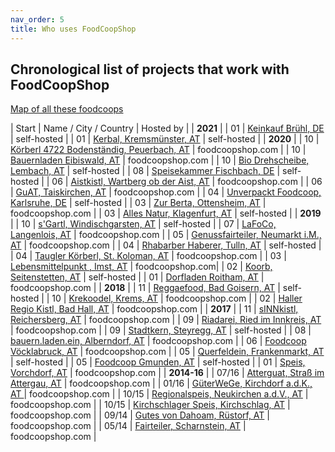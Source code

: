 ```yaml
---
nav_order: 5
title: Who uses FoodCoopShop
---
```

## Chronological list of projects that work with FoodCoopShop

[Map of all these foodcoops](https://umap.openstreetmap.fr/de/map/verbreitung-foodcoopshop_211165)

| Start | Name / City / Country | Hosted by |
| **2021** |
| 01 | [Keinkauf Brühl, DE](https://shop.keinkauf-bruehl.de/) | self-hosted |
| 01 | [Kerbal, Kremsmünster, AT](https://www.kerbal.at/) | self-hosted |
| **2020** |
| 10 | [Körberl 4722 Bodenständig, Peuerbach, AT](https://koerberl.4722boden-staendig.at/) | foodcoopshop.com |
| 10 | [Bauernladen Eibiswald, AT](https://www.bauernladen-eibiswald.at/) | foodcoopshop.com |
| 10 | [Bio Drehscheibe, Lembach, AT](https://www.bio-drehscheibe.at/) | self-hosted |
| 08 | [Speisekammer Fischbach, DE](https://foodcoop.kultinativ.org/) | self-hosted |
| 06 | [Aistkistl, Wartberg ob der Aist, AT](https://www.aistkistl.at/) | foodcoopshop.com |
| 06 | [GuAT, Taiskirchen, AT](https://www.guat-taiskirchen.at) | foodcoopshop.com |
| 04 | [Unverpackt Foodcoop, Karlsruhe, DE](https://shop.unverpackt-foodcoop.de/) | self-hosted |
| 03 | [Zur Berta, Ottensheim, AT](https://www.zurberta.at) | foodcoopshop.com |
| 03 | [Alles Natur, Klagenfurt, AT](https://order.alles-natur.at) | self-hosted |
| **2019** |
| 10 | [s'Gartl, Windischgarsten, AT](https://www.s-gartl.at) | self-hosted |
| 07 | [LaFoCo, Langenlois, AT](https://www.lafoco.at) | foodcoopshop.com |
| 05 | [Genussfairteiler, Neumarkt i.M., AT](https://www.genussfairteiler.at) | foodcoopshop.com |
| 04 | [Rhabarber Haberer, Tulln, AT](http://shop.rhabarber-haberer.org) | self-hosted |
| 04 | [Taugler Körberl, St. Koloman, AT](https://körberl.taugl.online) | foodcoopshop.com |
| 03 | [Lebensmittelpunkt , Imst, AT](https://shop.lebensmittelpunkt.tirol) | foodcoopshop.com|
| 02 | [Koorb, Seitenstetten, AT](https://koorb.at) | self-hosted |
| 01 | [Dorfladen Roitham, AT](https://www.dorfladenroitham.at) | foodcoopshop.com |
| **2018** |
| 11 | [Reggaefood, Bad Goisern, AT](https://www.reggaefood.at) | self-hosted |
| 10 | [Krekoodel, Krems, AT](https://www.krekoodel.at) | foodcoopshop.com |
| 02 | [Haller Regio Kistl, Bad Hall, AT](https://www.haller-regio-kistl.at) | foodcoopshop.com |
| **2017** |
| 11 | [sINNkistl, Reichersberg, AT](https://www.sinnkistl.at) | foodcoopshop.com |
| 09 | [Riadarei, Ried im Innkreis, AT](https://www.riadarei.at) | foodcoopshop.com |
| 09 | [Stadtkern, Steyregg, AT](http://www.stadtkern.at) | self-hosted |
| 08 | [bauern.laden.ein, Alberndorf, AT](https://www.bauernladenein.at) | foodcoopshop.com  |
| 06 | [Foodcoop Vöcklabruck, AT](https://vb.foodcoopshop.com) | foodcoopshop.com |
| 05 | [Querfeldein, Frankenmarkt, AT](https://foodcoopquerfeldein.at) | self-hosted |
| 05 | [Foodcoop Gmunden, AT](http://www.foodcoop-gmunden.at) | self-hosted  |
| 01 | [Speis, Vorchdorf, AT](https://www.speisvorchdorf.at) | foodcoopshop.com |
| **2014-16**  |
| 07/16 | [Atterguat, Straß im Attergau, AT](https://www.atterguat.at) | foodcoopshop.com |
| 01/16 | [GüterWeGe, Kirchdorf a.d.K., AT ](https://www.gueterwege.at) | foodcoopshop.com |
| 10/15 | [Regionalspeis, Neukirchen a.d.V., AT](https://www.regionalspeis.at) | foodcoopshop.com |
| 10/15 | [Kirchschlager Speis, Kirchschlag, AT](https://www.kirchschlagerspeis.net) | foodcoopshop.com |
| 09/14 | [Gutes von Dahoam, Rüstorf, AT](https://www.gutesvondahoam.at) | foodcoopshop.com |
| 05/14 | [Fairteiler, Scharnstein, AT](https://www.fairteiler-scharnstein.at) | foodcoopshop.com |
